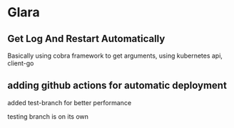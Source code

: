 
# Glara 

## Get Log And Restart Automatically

Basically using cobra framework to get arguments, using kubernetes api, client-go

## adding github actions for automatic deployment

added test-branch for better performance

testing branch is on its own